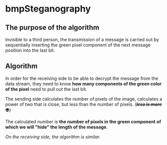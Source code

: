 # bmpSteganography
## The purpose of the algorithm
Invisible to a third person, the transmission of a message is carried out by sequentially inserting the green pixel component of the next message position into the last bit.
## Algorithm
In order for the receiving side to be able to decrypt the message from the data stream, they need to know **how many components of the green color of the pixel** need to pull out the last bit.  

The sending side calculates the number of pixels of the image, calculates a power of two that is close, but less than the number of pixels. (~~*__less is more__*~~ :alien:)  

The calculated number is **the number of pixels in the green component of which we will "hide" the length of the message**.   

_On the receiving side, the algorithm is similar._
